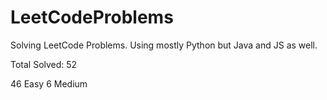 # LeetCodeProblems
Solving LeetCode Problems. Using mostly Python but Java and JS as well. 

Total Solved: 52

46 Easy
6 Medium 


